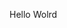 Hello Wolrd





































































































































































































































































































































































































































































































































































































































































































